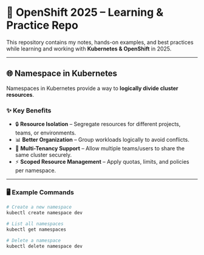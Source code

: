 # 🚀 OpenShift 2025 – Learning & Practice Repo

This repository contains my notes, hands-on examples, and best practices while learning and working with **Kubernetes & OpenShift** in 2025.  

---

## 🌐 Namespace in Kubernetes

Namespaces in Kubernetes provide a way to **logically divide cluster resources**.  

### ✨ Key Benefits
- 🔒 **Resource Isolation** – Segregate resources for different projects, teams, or environments.  
- 📊 **Better Organization** – Group workloads logically to avoid conflicts.  
- 🚀 **Multi-Tenancy Support** – Allow multiple teams/users to share the same cluster securely.  
- ⚡ **Scoped Resource Management** – Apply quotas, limits, and policies per namespace.  

---

### 🖥️ Example Commands
```bash
# Create a new namespace
kubectl create namespace dev

# List all namespaces
kubectl get namespaces

# Delete a namespace
kubectl delete namespace dev

